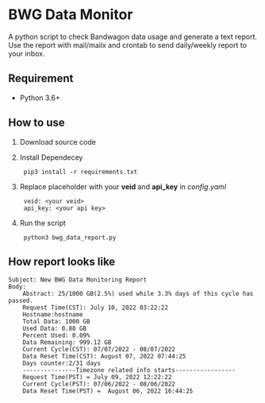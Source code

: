 # BWG Data Monitor 
A python script to check Bandwagon data usage and generate a text report. Use the report with mail/mailx and crontab to send daily/weekly report to your inbox. 
## Requirement
* Python 3.6+
## How to use
1. Download source code
2. Install Dependecey

        pip3 install -r requirements.txt
3. Replace placeholder with your **veid** and **api_key** in *config.yaml* 

        veid: <your veid>
        api_key: <your api key>
4. Run the script

        python3 bwg_data_report.py


## How report looks like
    Subject: New BWG Data Monitoring Report
    Body:
        Abstract: 25/1000 GB(2.5%) used while 3.3% days of this cycle has passed.
        Request Time(CST): July 10, 2022 03:22:22
        Hostname:hostname
        Total Data: 1000 GB
        Used Data: 0.88 GB
        Percent Used: 0.09%
        Data Remaining: 999.12 GB
        Current Cycle(CST): 07/07/2022 - 08/07/2022
        Data Reset Time(CST): August 07, 2022 07:44:25
        Days counter:2/31 days
        ---------------Timezone related info starts-----------------
        Request Time(PST) = July 09, 2022 12:22:22
        Current Cycle(PST): 07/06/2022 - 08/06/2022
        Data Reset Time(PST) =  August 06, 2022 16:44:25
        

